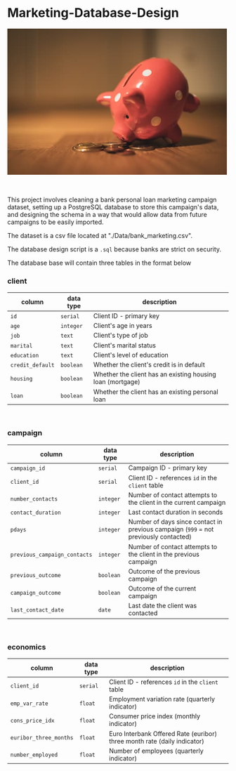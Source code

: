 # Marketing-Database-Design
![piggy_bank](piggy_bank.jpg)

<br>


This project involves cleaning a bank personal loan marketing campaign dataset, setting up a PostgreSQL database to store this campaign's data, and designing the schema in a way that would allow data from future campaigns to be easily imported.

The dataset is a csv file located at "./Data/bank_marketing.csv". 

The database design script is a `.sql` because banks are strict on security.

The database base will contain three tables in the format below 

### client

| column | data type | description |
|--------|-----------|-------------|
| `id` | `serial` | Client ID - primary key |
| `age` | `integer` | Client's age in years |
| `job` | `text` | Client's type of job |
| `marital` | `text` | Client's marital status |
| `education` | `text` | Client's level of education |
| `credit_default` | `boolean` | Whether the client's credit is in default |
| `housing` | `boolean` | Whether the client has an existing housing loan (mortgage) |
| `loan` | `boolean` | Whether the client has an existing personal loan |

<br>

### campaign

| column | data type | description |
|--------|-----------|-------------|
| `campaign_id` | `serial` | Campaign ID - primary key |
| `client_id` | `serial` | Client ID - references `id` in the `client` table |
| `number_contacts` | `integer` | Number of contact attempts to the client in the current campaign |
| `contact_duration` | `integer` | Last contact duration in seconds |
| `pdays` | `integer` | Number of days since contact in previous campaign (`999` = not previously contacted) |
| `previous_campaign_contacts` | `integer` | Number of contact attempts to the client in the previous campaign |
| `previous_outcome` | `boolean` | Outcome of the previous campaign |
| `campaign_outcome` | `boolean` | Outcome of the current campaign |
| `last_contact_date` | `date` | Last date the client was contacted |

<br>

### economics

| column | data type | description |
|--------|-----------|-------------|
| `client_id` | `serial` | Client ID - references `id` in the `client` table |
| `emp_var_rate` | `float` | Employment variation rate (quarterly indicator) |
| `cons_price_idx` | `float` | Consumer price index (monthly indicator) |
| `euribor_three_months` | `float` | Euro Interbank Offered Rate (euribor) three month rate (daily indicator) |
| `number_employed` | `float` | Number of employees (quarterly indicator)| 

<br>